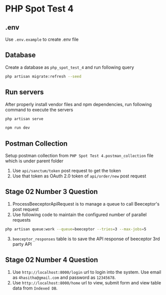 # PHP Spot Test 4

## .env

Use `.env.example` to create .env file 

## Database
Create a database as `php_spot_test_4` and run following query 
```sh
php artisan migrate:refresh --seed
```

## Run servers
After properly install vendor files and npm dependencies,
run following command to execute the servers
```sh
php artisan serve
```

```sh
npm run dev
```

## Postman Collection
Setup postman collection from `PHP Spot Test 4.postman_collection` file which is under parent folder
1. Use `api/sanctum/token` post request to get the token
2. Use that token as OAuth 2.0 token of `api/order/new` post request 

## Stage 02 Number 3 Question
1. ProcessBeeceptorApiRequest is to manage a queue to call Beeceptor's post request
2. Use following code to maintain the configured number of parallel requests
```sh
php artisan queue:work --queue=beeceptor --tries=3 --max-jobs=5
```
3. `beeceptor_responses` table is to save the API response of beeceptor 3rd party API

## Stage 02 Number 4 Question
1. Use `http://localhost:8000/login` url to login into the system. Use email as 
`4hasitha@gmail.com` and password as `12345678`.
2. Use `http://localhost:8000/home` url to view, submit form and view table data from `Indexed DB`.